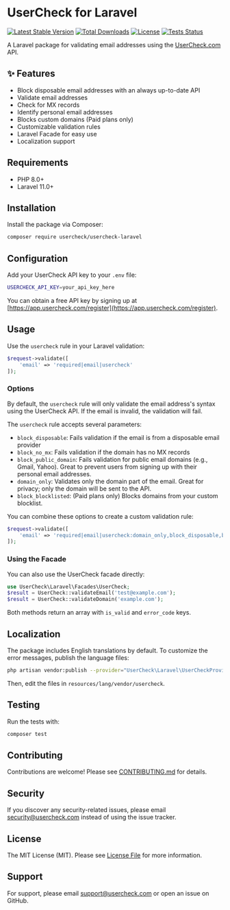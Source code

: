 # UserCheck for Laravel

[![Latest Stable Version](https://img.shields.io/packagist/v/usercheck/usercheck-laravel.svg?style=flat-square)](https://packagist.org/packages/usercheck/usercheck-laravel)
[![Total Downloads](https://img.shields.io/packagist/dt/usercheck/usercheck-laravel.svg?style=flat-square)](https://packagist.org/packages/usercheck/usercheck-laravel)
[![License](https://img.shields.io/packagist/l/usercheck/usercheck-laravel.svg?style=flat-square)](https://packagist.org/packages/usercheck/usercheck-laravel)
[![Tests Status](https://img.shields.io/github/actions/workflow/status/usercheckhq/usercheck-laravel/tests.yml?label=tests&branch=main&style=flat-square)](https://github.com/usercheckhq/usercheck-laravel/actions)

A Laravel package for validating email addresses using the [UserCheck.com](https://www.usercheck.com) API.  

## ✨ Features

- Block disposable email addresses with an always up-to-date API
- Validate email addresses
- Check for MX records
- Identify personal email addresses
- Blocks custom domains (Paid plans only)
- Customizable validation rules
- Laravel Facade for easy use
- Localization support

## Requirements

- PHP 8.0+
- Laravel 11.0+

## Installation

Install the package via Composer:

```bash
composer require usercheck/usercheck-laravel
```

## Configuration

Add your UserCheck API key to your `.env` file:

```bash
USERCHECK_API_KEY=your_api_key_here
```

You can obtain a free API key by signing up at [https://app.usercheck.com/register](https://app.usercheck.com/register).

## Usage

Use the `usercheck` rule in your Laravel validation:

```php
$request->validate([
    'email' => 'required|email|usercheck'
]);
```

### Options

By default, the `usercheck` rule will only validate the email address's syntax using the UserCheck API. If the email is invalid, the validation will fail.

The `usercheck` rule accepts several parameters:

- `block_disposable`: Fails validation if the email is from a disposable email provider
- `block_no_mx`: Fails validation if the domain has no MX records
- `block_public_domain`: Fails validation for public email domains (e.g., Gmail, Yahoo). Great to prevent users from signing up with their personal email addresses.
- `domain_only`: Validates only the domain part of the email. Great for privacy; only the domain will be sent to the API.
- `block_blocklisted`: (Paid plans only) Blocks domains from your custom blocklist.

You can combine these options to create a custom validation rule:

```php
$request->validate([
    'email' => 'required|email|usercheck:domain_only,block_disposable,block_no_mx',
]);
```

### Using the Facade

You can also use the UserCheck facade directly:

```php
use UserCheck\Laravel\Facades\UserCheck;
$result = UserCheck::validateEmail('test@example.com');
$result = UserCheck::validateDomain('example.com');
```

Both methods return an array with `is_valid` and `error_code` keys.

## Localization

The package includes English translations by default. To customize the error messages, publish the language files:

```bash
php artisan vendor:publish --provider="UserCheck\Laravel\UserCheckProvider" --tag="lang"
```

Then, edit the files in `resources/lang/vendor/usercheck`.

## Testing

Run the tests with:

```bash
composer test
```

## Contributing

Contributions are welcome! Please see [CONTRIBUTING.md](CONTRIBUTING.md) for details.

## Security

If you discover any security-related issues, please email [security@usercheck.com](mailto:security@usercheck.com) instead of using the issue tracker.

## License

The MIT License (MIT). Please see [License File](LICENSE.md) for more information.

## Support

For support, please email [support@usercheck.com](mailto:support@usercheck.com) or open an issue on GitHub.
